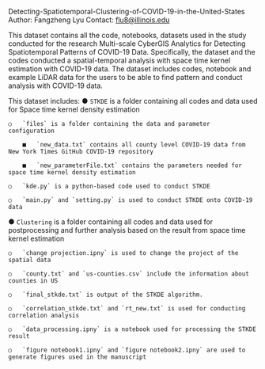 Detecting-Spatiotemporal-Clustering-of-COVID-19-in-the-United-States
Author: Fangzheng Lyu
Contact: flu8@illinois.edu

This dataset contains all the code, notebooks, datasets used in the study conducted for the research Multi-scale CyberGIS Analytics for Detecting Spatiotemporal Patterns of COVID-19 Data. Specifically, the dataset and the codes conducted a spatial-temporal analysis with space time kernel estimation with COVID-19 data. The dataset includes codes, notebook and example LiDAR data for the users to be able to find pattern and conduct analysis with COVID-19 data.


This dataset includes:
●	`STKDE` is a folder containing all codes and data used for Space time kernel density estimation

	○	`files` is a folder containing the data and parameter configuration
	
		■	`new_data.txt` contains all county level COVID-19 data from New York Times GitHub COVID-19 repository
		
		■	`new_parameterFile.txt` contains the parameters needed for space time kernel density estimation
		
	○	`kde.py` is a python-based code used to conduct STKDE
	
	○	`main.py` and `setting.py` is used to conduct STKDE onto COVID-19 data
	
●	`Clustering` is a folder containing all codes and data used for postprocessing and further analysis based on the result from space time kernel estimation 

	○	`change projection.ipny` is used to change the project of the spatial data
	
	○	`county.txt` and `us-counties.csv` include the information about counties in US
	
	○	`final_stkde.txt` is output of the STKDE algorithm.
	
	○	`correlation_stkde.txt` and `rt_new.txt` is used for conducting correlation analysis
	
	○	`data_processing.ipny` is a notebook used for processing the STKDE result
	
	○	`figure notebook1.ipny` and `figure notebook2.ipny` are used to generate figures used in the manuscript
